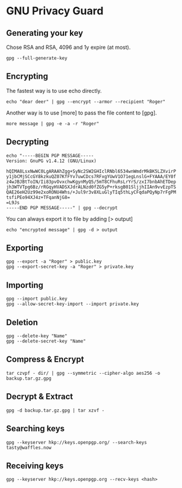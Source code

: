 # GNU Privacy Guard

## Generating your key

Chose RSA and RSA, 4096 and 1y expire (at most).

    gpg --full-generate-key

## Encrypting

The fastest way is to use echo directly.

    echo "dear deer" | gpg --encrypt --armor --recipient "Roger"

Another way is to use [more] to pass the file content to [gpg].

    more message | gpg -e -a -r "Roger"

## Decrypting

    echo "-----BEGIN PGP MESSAGE-----
    Version: GnuPG v1.4.12 (GNU/Linux)

    hQIMA8LsxNwWC0LgARAAhZgg+SyNc2SW2GHIclRNbl6534wnWmdrMkBK5LZXvirP
    y1jbCMjSCcGY8kzkuQZ07KfFYv7uwCDcs7RFxgYUwV1O71egLnslG+FYAAA/EY0f
    z4wJBJBtToIN/Ii83pvOvxchwKgynMyQ5/5mT8CFhuRsLrYrS/zxI7bnbAhETDep
    jh3WTVTpg6Bz/rRGqyHVADSXJdrALNzd0fZG5yP+rksgB01SljjhIIAn9vvEzpTS
    QAE26eH2Uz99e2xoRONU4Whs/+Jul9r3v8XLuGlyTIq5thLyCFqdaPQyNp7rFgPM
    tsfiPEo94XJ4z+TFqanNjG8=
    =L9Js
    -----END PGP MESSAGE-----" | gpg --decrypt

You can always export it to file by adding [> output]

    echo "encrypted message" | gpg -d > output

## Exporting

    gpg --export -a "Roger" > public.key
    gpg --export-secret-key -a "Roger" > private.key

## Importing

    gpg --import public.key
    gpg --allow-secret-key-import --import private.key

## Deletion

    gpg --delete-key "Name"
    gpg --delete-secret-key "Name"

## Compress & Encrypt

    tar czvpf - dir/ | gpg --symmetric --cipher-algo aes256 -o backup.tar.gz.gpg

## Decrypt & Extract

    gpg -d backup.tar.gz.gpg | tar xzvf -

## Searching keys

    gpg --keyserver hkp://keys.openpgp.org/ --search-keys tasty@waffles.now

## Receiving keys

    gpg --keyserver hkp://keys.openpgp.org --recv-keys <hash>
